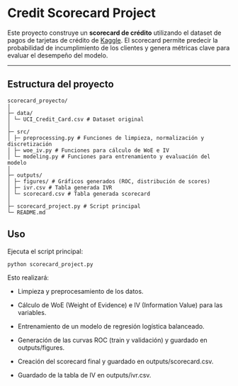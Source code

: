 # Credit Scorecard Project

Este proyecto construye un **scorecard de crédito** utilizando el dataset de pagos de tarjetas de crédito de [Kaggle](https://www.kaggle.com/datasets/uciml/default-of-credit-card-clients-dataset). El scorecard permite predecir la probabilidad de incumplimiento de los clientes y genera métricas clave para evaluar el desempeño del modelo.

---

## Estructura del proyecto

```
scorecard_proyecto/
│
├─ data/
│ └─ UCI_Credit_Card.csv # Dataset original
│
├─ src/
│ ├─ preprocessing.py # Funciones de limpieza, normalización y discretización
│ ├─ woe_iv.py # Funciones para cálculo de WoE e IV
│ └─ modeling.py # Funciones para entrenamiento y evaluación del modelo
│
├─ outputs/
│ ├─ figures/ # Gráficos generados (ROC, distribución de scores)
│ ├─ ivr.csv # Tabla generada IVR
│ └─ scorecard.csv # Tabla generada scorecard
│
├─ scorecard_project.py # Script principal
└─ README.md
```

## Uso

Ejecuta el script principal:

```
python scorecard_project.py
```

Esto realizará:

- Limpieza y preprocesamiento de los datos.

- Cálculo de WoE (Weight of Evidence) e IV (Information Value) para las variables.

- Entrenamiento de un modelo de regresión logística balanceado.

- Generación de las curvas ROC (train y validación) y guardado en outputs/figures.

- Creación del scorecard final y guardado en outputs/scorecard.csv.

- Guardado de la tabla de IV en outputs/ivr.csv.

